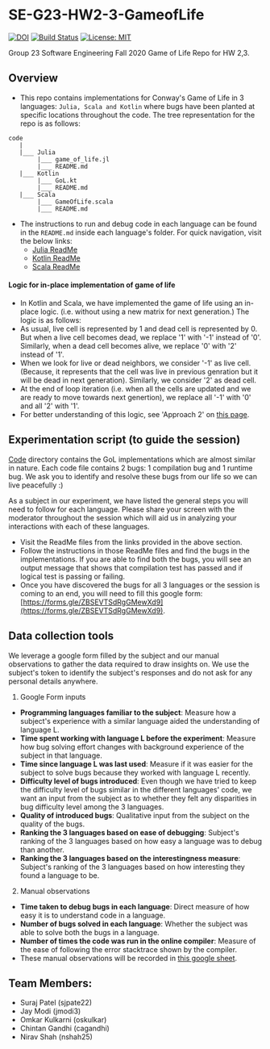 # SE-G23-HW2-3-GameofLife
[![DOI](https://zenodo.org/badge/DOI/10.5281/zenodo.3998706.svg)](https://doi.org/10.5281/zenodo.3998706)
[![Build Status](https://travis-ci.org/cagandhi/SE-G23-GameofLife.svg?branch=master)](https://travis-ci.org/cagandhi/SE-G23-GameofLife)
[![License: MIT](https://img.shields.io/badge/License-MIT-yellow.svg)](https://opensource.org/licenses/MIT)

Group 23 Software Engineering Fall 2020 Game of Life Repo for HW 2,3.

## Overview

+ This repo contains implementations for Conway's Game of Life in 3 languages: ```Julia, Scala and Kotlin``` where bugs have been planted at specific locations throughout the code. The tree representation for the repo is as follows:
```
code
   |
   |___ Julia
        |___ game_of_life.jl
        |___ README.md
   |___ Kotlin
        |___ GoL.kt
        |___ README.md
   |___ Scala
        |___ GameOfLife.scala
        |___ README.md
```

+ The instructions to run and debug code in each language can be found in the ```README.md``` inside each language's folder. For quick navigation, visit the below links:
  - [Julia ReadMe](code/Julia/README.md)
  - [Kotlin ReadMe](code/Kotlin/README.md)
  - [Scala ReadMe](code/Scala/README.md)

#### Logic for in-place implementation of game of life 
+ In Kotlin and Scala, we have implemented the game of life using an in-place logic. (i.e. without using a new matrix for next generation.) The logic is as follows:
+ As usual, live cell is represented by 1 and dead cell is represented by 0. But when a live cell becomes dead, we replace '1' with '-1' instead of '0'. Similarly, when a dead cell becomes alive, we replace '0' with '2' instead of '1'.
+ When we look for live or dead neighbors, we consider '-1' as live cell. (Because, it represents that the cell was live in previous genration but it will be dead in next generation). Similarly, we consider '2' as dead cell.
+ At the end of loop iteration (i.e. when all the cells are updated and we are ready to move towards next genertion), we replace all '-1' with '0' and all '2' with '1'.
+ For better understanding of this logic, see 'Approach 2' on [this page](https://leetcode.com/problems/game-of-life/solution/).

## Experimentation script (to guide the session)
[Code](code/) directory contains the GoL implementations which are almost similar in nature. Each code file contains 2 bugs: 1 compilation bug and 1 runtime bug. We ask you to identify and resolve these bugs from our life so we can live peacefully :)

As a subject in our experiment, we have listed the general steps you will need to follow for each language. Please share your screen with the moderator throughout the session which will aid us in analyzing your interactions with each of these languages.

* Visit the ReadMe files from the links provided in the above section.
* Follow the instructions in those ReadMe files and find the bugs in the implementations. If you are able to find both the bugs, you will see an output message that shows that compilation test has passed and if logical test is passing or failing.
* Once you have discovered the bugs for all 3 languages or the session is coming to an end, you will need to fill this google form: [https://forms.gle/ZBSEVTSdRgGMewXd9](https://forms.gle/ZBSEVTSdRgGMewXd9).

## Data collection tools

We leverage a google form filled by the subject and our manual observations to gather the data required to draw insights on. We use the subject's token to identify the subject's responses and do not ask for any personal details anywhere.

1. Google Form inputs

- __Programming languages familiar to the subject__: Measure how a subject's experience with a similar language aided the understanding of language L.
- __Time spent working with language L before the experiment__: Measure how bug solving effort changes with background experience of the subject in that language.
- __Time since language L was last used__: Measure if it was easier for the subject to solve bugs because they worked with language L recently.
- __Difficulty level of bugs introduced__: Even though we have tried to keep the difficulty level of bugs similar in the different languages' code, we want an input from the subject as to whether they felt any disparities in bug difficulty level among the 3 languages.
- __Quality of introduced bugs__: Qualitative input from the subject on the quality of the bugs.
- __Ranking the 3 languages based on ease of debugging__: Subject's ranking of the 3 languages based on how easy a language was to debug than another.
- __Ranking the 3 languages based on the interestingness measure__: Subject's ranking of the 3 languages based on how interesting they found a language to be.

2. Manual observations

- __Time taken to debug bugs in each language__: Direct measure of how easy it is to understand code in a language.
- __Number of bugs solved in each language__: Whether the subject was able to solve both the bugs in a language.
- __Number of times the code was run in the online compiler__: Measure of the ease of following the error stacktrace shown by the compiler.
- These manual observations will be recorded in [this google sheet](https://docs.google.com/spreadsheets/d/1mUfDjupsczMQOG7zdjMPwpimFpN12EN1l0mqjGJAVts/edit?usp=sharing).

## Team Members:
* Suraj Patel (sjpate22)
* Jay Modi (jmodi3)
* Omkar Kulkarni (oskulkar)
* Chintan Gandhi (cagandhi)
* Nirav Shah (nshah25)
